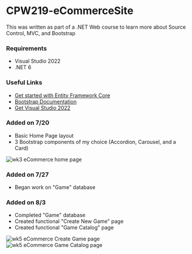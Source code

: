 # CPW219-eCommerceSite
This was written as part of a .NET Web course to learn more about Source Control, MVC, and Bootstrap
### Requirements
- Visual Studio 2022
- .NET 6

### Useful Links
- [Get started with Entity Framework Core](https://learn.microsoft.com/en-us/ef/core/get-started/overview/install)
- [Bootstrap Documentation](https://getbootstrap.com/docs/5.3/getting-started/introduction/)
- [Get Visual Studio 2022](https://visualstudio.microsoft.com/vs/)

### Added on 7/20
- Basic Home Page layout
- 3 Bootstrap components of my choice (Accordion, Carousel, and a Card)

![wk3 eCommerce home page](https://github.com/JohnnyBee86/CPW219-eCommerceSite/assets/130700641/79af7f63-6375-4872-a7be-6940d858d100)

### Added on 7/27
- Began work on "Game" database

### Added on 8/3
- Completed "Game" database
- Created functional "Create New Game" page
- Created functional "Game Catalog" page

![wk5 eCommerce Create Game page](https://github.com/JohnnyBee86/CPW219-eCommerceSite/assets/130700641/122216d0-bd05-4802-9614-cf13cff016e1)
![wk5 eCommerce Game Catalog page](https://github.com/JohnnyBee86/CPW219-eCommerceSite/assets/130700641/1941f626-86fe-420d-83e8-5e69feb0b9ad)

